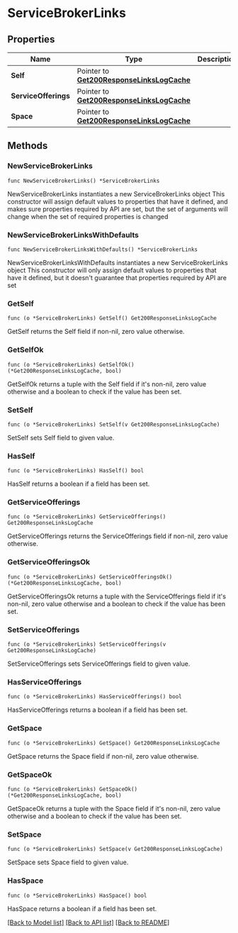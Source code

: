 # ServiceBrokerLinks

## Properties

Name | Type | Description | Notes
------------ | ------------- | ------------- | -------------
**Self** | Pointer to [**Get200ResponseLinksLogCache**](Get200ResponseLinksLogCache.md) |  | [optional] 
**ServiceOfferings** | Pointer to [**Get200ResponseLinksLogCache**](Get200ResponseLinksLogCache.md) |  | [optional] 
**Space** | Pointer to [**Get200ResponseLinksLogCache**](Get200ResponseLinksLogCache.md) |  | [optional] 

## Methods

### NewServiceBrokerLinks

`func NewServiceBrokerLinks() *ServiceBrokerLinks`

NewServiceBrokerLinks instantiates a new ServiceBrokerLinks object
This constructor will assign default values to properties that have it defined,
and makes sure properties required by API are set, but the set of arguments
will change when the set of required properties is changed

### NewServiceBrokerLinksWithDefaults

`func NewServiceBrokerLinksWithDefaults() *ServiceBrokerLinks`

NewServiceBrokerLinksWithDefaults instantiates a new ServiceBrokerLinks object
This constructor will only assign default values to properties that have it defined,
but it doesn't guarantee that properties required by API are set

### GetSelf

`func (o *ServiceBrokerLinks) GetSelf() Get200ResponseLinksLogCache`

GetSelf returns the Self field if non-nil, zero value otherwise.

### GetSelfOk

`func (o *ServiceBrokerLinks) GetSelfOk() (*Get200ResponseLinksLogCache, bool)`

GetSelfOk returns a tuple with the Self field if it's non-nil, zero value otherwise
and a boolean to check if the value has been set.

### SetSelf

`func (o *ServiceBrokerLinks) SetSelf(v Get200ResponseLinksLogCache)`

SetSelf sets Self field to given value.

### HasSelf

`func (o *ServiceBrokerLinks) HasSelf() bool`

HasSelf returns a boolean if a field has been set.

### GetServiceOfferings

`func (o *ServiceBrokerLinks) GetServiceOfferings() Get200ResponseLinksLogCache`

GetServiceOfferings returns the ServiceOfferings field if non-nil, zero value otherwise.

### GetServiceOfferingsOk

`func (o *ServiceBrokerLinks) GetServiceOfferingsOk() (*Get200ResponseLinksLogCache, bool)`

GetServiceOfferingsOk returns a tuple with the ServiceOfferings field if it's non-nil, zero value otherwise
and a boolean to check if the value has been set.

### SetServiceOfferings

`func (o *ServiceBrokerLinks) SetServiceOfferings(v Get200ResponseLinksLogCache)`

SetServiceOfferings sets ServiceOfferings field to given value.

### HasServiceOfferings

`func (o *ServiceBrokerLinks) HasServiceOfferings() bool`

HasServiceOfferings returns a boolean if a field has been set.

### GetSpace

`func (o *ServiceBrokerLinks) GetSpace() Get200ResponseLinksLogCache`

GetSpace returns the Space field if non-nil, zero value otherwise.

### GetSpaceOk

`func (o *ServiceBrokerLinks) GetSpaceOk() (*Get200ResponseLinksLogCache, bool)`

GetSpaceOk returns a tuple with the Space field if it's non-nil, zero value otherwise
and a boolean to check if the value has been set.

### SetSpace

`func (o *ServiceBrokerLinks) SetSpace(v Get200ResponseLinksLogCache)`

SetSpace sets Space field to given value.

### HasSpace

`func (o *ServiceBrokerLinks) HasSpace() bool`

HasSpace returns a boolean if a field has been set.


[[Back to Model list]](../README.md#documentation-for-models) [[Back to API list]](../README.md#documentation-for-api-endpoints) [[Back to README]](../README.md)



